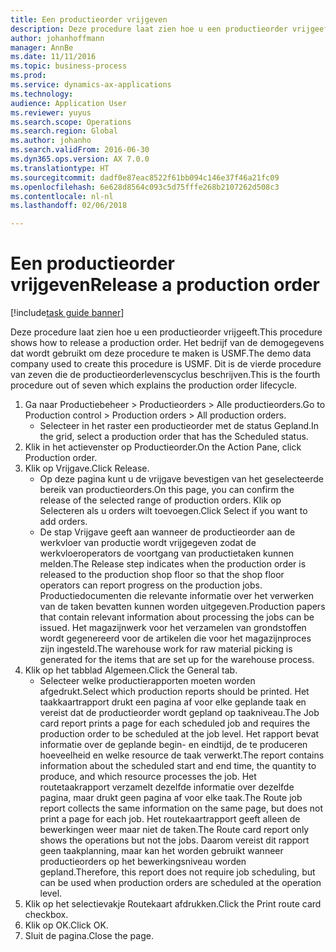 ```yaml
---
title: Een productieorder vrijgeven
description: Deze procedure laat zien hoe u een productieorder vrijgeeft.
author: johanhoffmann
manager: AnnBe
ms.date: 11/11/2016
ms.topic: business-process
ms.prod: 
ms.service: dynamics-ax-applications
ms.technology: 
audience: Application User
ms.reviewer: yuyus
ms.search.scope: Operations
ms.search.region: Global
ms.author: johanho
ms.search.validFrom: 2016-06-30
ms.dyn365.ops.version: AX 7.0.0
ms.translationtype: HT
ms.sourcegitcommit: dadf0e87eac8522f61bb094c146e37f46a21fc09
ms.openlocfilehash: 6e628d8564c093c5d75fffe268b2107262d508c3
ms.contentlocale: nl-nl
ms.lasthandoff: 02/06/2018

---
```

# <a name="release-a-production-order"></a><span data-ttu-id="3d346-103">Een productieorder vrijgeven</span><span class="sxs-lookup"><span data-stu-id="3d346-103">Release a production order</span></span>

[!include[task guide banner](../../includes/task-guide-banner.md)]

<span data-ttu-id="3d346-104">Deze procedure laat zien hoe u een productieorder vrijgeeft.</span><span class="sxs-lookup"><span data-stu-id="3d346-104">This procedure shows how to release a production order.</span></span> <span data-ttu-id="3d346-105">Het bedrijf van de demogegevens dat wordt gebruikt om deze procedure te maken is USMF.</span><span class="sxs-lookup"><span data-stu-id="3d346-105">The demo data company used to create this procedure is USMF.</span></span> <span data-ttu-id="3d346-106">Dit is de vierde procedure van zeven die de productieorderlevenscyclus beschrijven.</span><span class="sxs-lookup"><span data-stu-id="3d346-106">This is the fourth procedure out of seven which explains the production order lifecycle.</span></span>

1. <span data-ttu-id="3d346-107">Ga naar Productiebeheer > Productieorders > Alle productieorders.</span><span class="sxs-lookup"><span data-stu-id="3d346-107">Go to Production control > Production orders > All production orders.</span></span>
    * <span data-ttu-id="3d346-108">Selecteer in het raster een productieorder met de status Gepland.</span><span class="sxs-lookup"><span data-stu-id="3d346-108">In the grid, select a production order that has the Scheduled status.</span></span>  
2. <span data-ttu-id="3d346-109">Klik in het actievenster op Productieorder.</span><span class="sxs-lookup"><span data-stu-id="3d346-109">On the Action Pane, click Production order.</span></span>
3. <span data-ttu-id="3d346-110">Klik op Vrijgave.</span><span class="sxs-lookup"><span data-stu-id="3d346-110">Click Release.</span></span>
    * <span data-ttu-id="3d346-111">Op deze pagina kunt u de vrijgave bevestigen van het geselecteerde bereik van productieorders.</span><span class="sxs-lookup"><span data-stu-id="3d346-111">On this page, you can confirm the release of the selected range of production orders.</span></span> <span data-ttu-id="3d346-112">Klik op Selecteren als u orders wilt toevoegen.</span><span class="sxs-lookup"><span data-stu-id="3d346-112">Click Select if you want to add orders.</span></span>  
    * <span data-ttu-id="3d346-113">De stap Vrijgave geeft aan wanneer de productieorder aan de werkvloer van productie wordt vrijgegeven zodat de werkvloeroperators de voortgang van productietaken kunnen melden.</span><span class="sxs-lookup"><span data-stu-id="3d346-113">The Release step indicates when the production order is released to the production shop floor so that the shop floor operators can report progress on the production jobs.</span></span> <span data-ttu-id="3d346-114">Productiedocumenten die relevante informatie over het verwerken van de taken bevatten kunnen worden uitgegeven.</span><span class="sxs-lookup"><span data-stu-id="3d346-114">Production papers that contain relevant information about processing the jobs can be issued.</span></span> <span data-ttu-id="3d346-115">Het magazijnwerk voor het verzamelen van grondstoffen wordt gegenereerd voor de artikelen die voor het magazijnproces zijn ingesteld.</span><span class="sxs-lookup"><span data-stu-id="3d346-115">The warehouse work for raw material picking is generated for the items that are set up for the warehouse process.</span></span>  
4. <span data-ttu-id="3d346-116">Klik op het tabblad Algemeen.</span><span class="sxs-lookup"><span data-stu-id="3d346-116">Click the General tab.</span></span>
    * <span data-ttu-id="3d346-117">Selecteer welke productierapporten moeten worden afgedrukt.</span><span class="sxs-lookup"><span data-stu-id="3d346-117">Select which production reports should be printed.</span></span> <span data-ttu-id="3d346-118">Het taakkaartrapport drukt een pagina af voor elke geplande taak en vereist dat de productieorder wordt gepland op taakniveau.</span><span class="sxs-lookup"><span data-stu-id="3d346-118">The Job card report prints a page for each scheduled job and requires the production order to be scheduled at the job level.</span></span> <span data-ttu-id="3d346-119">Het rapport bevat informatie over de geplande begin- en eindtijd, de te produceren hoeveelheid en welke resource de taak verwerkt.</span><span class="sxs-lookup"><span data-stu-id="3d346-119">The report contains information about the scheduled start and end time, the quantity to produce, and which resource processes the job.</span></span> <span data-ttu-id="3d346-120">Het routetaakrapport verzamelt dezelfde informatie over dezelfde pagina, maar drukt geen pagina af voor elke taak.</span><span class="sxs-lookup"><span data-stu-id="3d346-120">The Route job report collects the same information on the same page, but does not print a page for each job.</span></span> <span data-ttu-id="3d346-121">Het routekaartrapport geeft alleen de bewerkingen weer maar niet de taken.</span><span class="sxs-lookup"><span data-stu-id="3d346-121">The Route card report only shows the operations but not the jobs.</span></span> <span data-ttu-id="3d346-122">Daarom vereist dit rapport geen taakplanning, maar kan het worden gebruikt wanneer productieorders op het bewerkingsniveau worden gepland.</span><span class="sxs-lookup"><span data-stu-id="3d346-122">Therefore, this report does not require job scheduling, but can be used when production orders are scheduled at the operation level.</span></span>  
5. <span data-ttu-id="3d346-123">Klik op het selectievakje Routekaart afdrukken.</span><span class="sxs-lookup"><span data-stu-id="3d346-123">Click the Print route card checkbox.</span></span>
6. <span data-ttu-id="3d346-124">Klik op OK.</span><span class="sxs-lookup"><span data-stu-id="3d346-124">Click OK.</span></span>
7. <span data-ttu-id="3d346-125">Sluit de pagina.</span><span class="sxs-lookup"><span data-stu-id="3d346-125">Close the page.</span></span>

